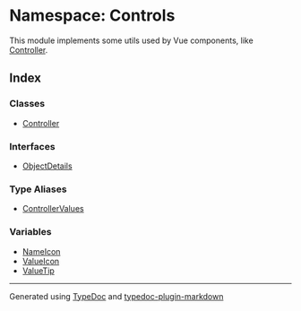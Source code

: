 # Namespace: Controls

This module implements some utils used by Vue components, like [Controller](classes/class.Controller.md).

## Index

### Classes

-   [Controller](classes/class.Controller.md)

### Interfaces

-   [ObjectDetails](interfaces/interface.ObjectDetails.md)

### Type Aliases

-   [ControllerValues](type-aliases/type-alias.ControllerValues.md)

### Variables

-   [NameIcon](variables/variable.NameIcon.md)
-   [ValueIcon](variables/variable.ValueIcon.md)
-   [ValueTip](variables/variable.ValueTip.md)

---

Generated using [TypeDoc](https://typedoc.org/) and [typedoc-plugin-markdown](https://www.npmjs.com/package/typedoc-plugin-markdown)
